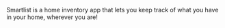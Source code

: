 Smartlist is a home inventory app that lets you keep track of what you have in your home, wherever you are!
